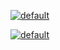 [![default](https://user-images.githubusercontent.com/8466209/202907205-4c025632-44a7-4cbe-927f-166254803607.png)](https://gist.github.com/eq19/4ffc4d02579d5cfd336a553c6da2f267#file-keyring-md)

[![default](https://user-images.githubusercontent.com/8466209/204159538-6f87b60c-6a32-486d-aa55-c9af2db7eda6.png)
](https://gist.github.com/eq19/f21abd90f8d471390aad23d6ecc90d6d#file-feeding-md)
